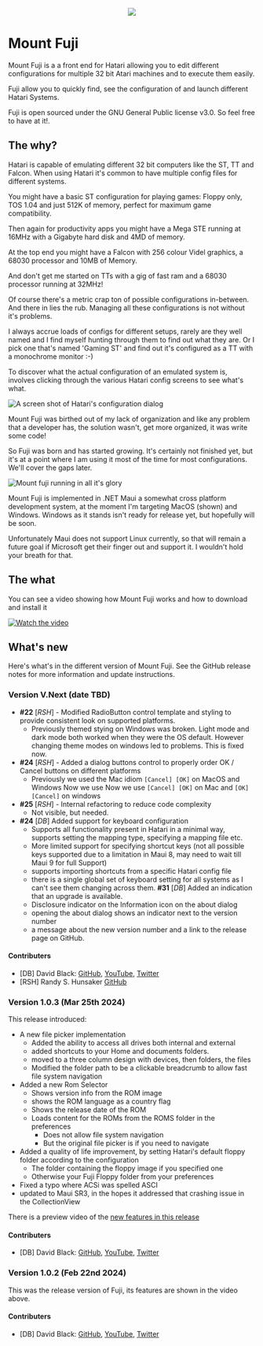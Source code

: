 
<p align="center">
  <img src="Img/logo-round.png"  />
</p>

# Mount Fuji


Mount Fuji is a a front end for Hatari allowing you to edit different configurations for multiple 32 bit Atari machines and to execute them easily.

Fuji allow you to quickly find, see the configuration of and launch different Hatari Systems.

Fuji is open sourced under the GNU General Public license v3.0. So feel free to have at it!.

## The why?

Hatari is capable of emulating different 32 bit computers like the ST, TT and Falcon. When using Hatari it's common to have multiple config files for different systems. 

You might have a basic ST configuration for playing games: Floppy only, TOS 1.04 and just 512K of memory, perfect for maximum game compatibility.

Then again for productivity apps you might have a Mega STE running at 16MHz with a Gigabyte hard disk and 4MD of memory.

At the top end you might have a Falcon with 256 colour Videl graphics, a 68030 processor and 10MB of Memory.

And don't get me started on TTs with a gig of fast ram and a 68030 processor running at 32MHz!

Of course there's a metric crap ton of possible configurations in-between. And there in lies the rub. Managing all these configurations is not without it's problems. 

I always accrue loads of configs for different setups, rarely are they well named and I find myself hunting through them to find out what they are. Or I pick one that's named 'Gaming ST' and find out it's configured as a TT with a monochrome monitor :-)

To discover what the actual configuration of an emulated system is, involves clicking through the various Hatari config screens to see  what's what.

![A screen shot of Hatari's configuration dialog](Img/hatari-options.png)

Mount Fuji was birthed out of my lack of organization and like any problem that a developer has, the solution wasn't, get more organized, it was write some code!

So Fuji was born and has started growing. It's certainly not finished yet, but it's at a point where I am using it most of the time for most configurations. We'll cover the gaps later.

![Mount fuji running in all it's glory](Img/fuji-running.png)

Mount Fuji is implemented in .NET Maui a somewhat cross platform development system, at the moment I'm targeting MacOS (shown) and Windows. Windows as it stands isn't ready for release yet, but hopefully will be soon.

Unfortunately Maui does not support Linux currently, so that will remain a future goal if Microsoft get their finger out and support it. I wouldn't hold your breath for that.


## The what

You can see a video showing how Mount Fuji works and how to download and install it


[![Watch the video](img/thumbnail.png)](https://youtu.be/Qz4iEh8EcBo)


## What's new 

Here's what's in the different version of Mount Fuji. See the GitHub release notes for more information and update instructions.

### Version V.Next (date TBD)

- **\#22** [_RSH_] - Modified RadioButton control template and styling to provide consistent look on supported platforms.
  - Previously themed stying on Windows was broken. Light mode and dark mode both worked when they were the OS default. However changing theme modes on windows led to problems. This is fixed now. 
- **\#24** [_RSH_] - Added a dialog buttons control to properly order OK / Cancel buttons on different platforms
  - Previously we used the Mac idiom `[Cancel] [OK]` on MacOS and Windows Now we use Now we use  `[Cancel] [OK]` on Mac and  `[OK] [Cancel]` on windows
- **\#25** [_RSH_] - Internal refactoring to reduce code complexity
  - Not visible, but needed.
- **\#24** [_DB_] Added support for keyboard configuration
  - Supports all functionality present in Hatari in a minimal way, supports setting the mapping type, specifying a mapping file etc.
  - More limited support for specifying shortcut keys (not all possible keys supported due to a limitation in Maui 8, may need to wait till Maui 9 for full Support)
  - supports importing shortcuts from a specific Hatari config file
  - there is a single global set of keyboard setting for all systems as I can't see them changing across them.
**\#31** [_DB_] Added an indication that an upgrade is available.
  - Disclosure indicator on the Information icon on the about dialog
  - opening the about dialog shows an indicator next to the version number
  - a message about the new version number and a link to the release page 
  on GitHub.


#### Contributers

- [DB] David Black: [GitHub](https://github.com/davidblackuk), [YouTube](https://www.youtube.com/channel/UC--sLs1pvHWkTxa9J-zIzAw), [Twitter](twitter.com/david_black_uk)
- [RSH] Randy S. Hunsaker [GitHub](https://github.com/hunsra)


### Version 1.0.3 (Mar 25th 2024)

This release introduced:

- A new file picker implementation
  - Added the ability to access all drives both internal and external
  - added shortcuts to your Home and documents folders.
  - moved to a three column design with devices, then folders, the files
  - Modified the folder path to be a clickable breadcrumb to allow fast file system navigation
- Added a new Rom Selector
  - Shows version info from the ROM image
  - shows the ROM language as a country flag
  - Shows the release date of the ROM
  - Loads content for the ROMs from the ROMS folder in the preferences
    - Does not allow file system navigation
    - But the original file picker is if you need to navigate
- Added a quality of life improvement, by setting Hatari's default floppy folder according to the configuration
  - The folder containing the floppy image if you specified one
  - Otherwise your Fuji Floppy folder from your preferences
- Fixed a typo where ACSi was spelled ASCI
- updated to Maui SR3, in the hopes it addressed that crashing issue in the CollectionView

There is a preview video of the [new features in this release](https://youtu.be/PhFcQSdW230?si=jqi8VCxyoWoT3Kqa)

#### Contributers

- [DB] David Black: [GitHub](https://github.com/davidblackuk), [YouTube](https://www.youtube.com/channel/UC--sLs1pvHWkTxa9J-zIzAw), [Twitter](twitter.com/david_black_uk)

### Version 1.0.2 (Feb 22nd 2024)

This was the release version of Fuji, its features are shown in the video above.

#### Contributers

- [DB] David Black: [GitHub](https://github.com/davidblackuk), [YouTube](https://www.youtube.com/channel/UC--sLs1pvHWkTxa9J-zIzAw), [Twitter](twitter.com/david_black_uk)